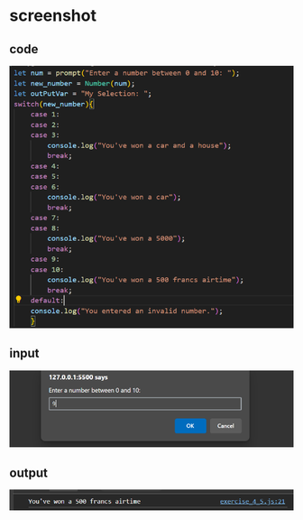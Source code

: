 # screenshot

## code
![code](screenshots/code.png)
## input
![input](screenshots/input.png)
## output
![output](screenshots/output.png)
